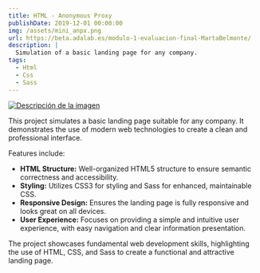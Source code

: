 ```yaml
---
title: HTML - Anonymous Proxy
publishDate: 2019-12-01 00:00:00
img: /assets/mini_anpx.png
url: https://beta.adalab.es/modulo-1-evaluacion-final-MartaBelmonte/
description: |
  Simulation of a basic landing page for any company.
tags:
  - Html
  - Css
  - Sass
---
```


[![Descripción de la imagen](/assets/mini_anpx.png)](https://beta.adalab.es/modulo-1-evaluacion-final-MartaBelmonte/)

This project simulates a basic landing page suitable for any company. It demonstrates the use of modern web technologies to create a clean and professional interface.

Features include:

- **HTML Structure:** Well-organized HTML5 structure to ensure semantic correctness and accessibility.
- **Styling:** Utilizes CSS3 for styling and Sass for enhanced, maintainable CSS.
- **Responsive Design:** Ensures the landing page is fully responsive and looks great on all devices.
- **User Experience:** Focuses on providing a simple and intuitive user experience, with easy navigation and clear information presentation.

The project showcases fundamental web development skills, highlighting the use of HTML, CSS, and Sass to create a functional and attractive landing page.
